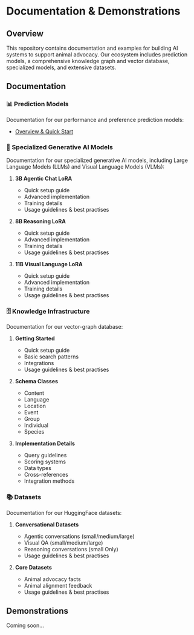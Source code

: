 # Documentation & Demonstrations

## Overview
This repository contains documentation and examples for building AI systems to support animal advocacy. Our ecosystem includes prediction models, a comprehensive knowledge graph and vector database, specialized models, and extensive datasets.

## Documentation

### 📊 Prediction Models
Documentation for our performance and preference prediction models:

- [Overview & Quick Start](Predictions/README.md)

### 🤖 Specialized Generative AI Models
Documentation for our specialized generative AI models, including Large Language Models (LLMs) and Visual Language Models (VLMs):

1. **3B Agentic Chat LoRA**
   - Quick setup guide
   - Advanced implementation
   - Training details
   - Usage guidelines & best practises

2. **8B Reasoning LoRA**
   - Quick setup guide
   - Advanced implementation
   - Training details
   - Usage guidelines & best practises

3. **11B Visual Language LoRA**
   - Quick setup guide
   - Advanced implementation
   - Training details
   - Usage guidelines & best practises

### 🗄️ Knowledge Infrastructure
Documentation for our vector-graph database:

1. **Getting Started**
   - Quick setup guide
   - Basic search patterns
   - Integrations
   - Usage guidelines & best practises

2. **Schema Classes**
   - Content
   - Language
   - Location
   - Event
   - Group
   - Individual
   - Species

3. **Implementation Details**
   - Query guidelines
   - Scoring systems
   - Data types
   - Cross-references
   - Integration methods

### 📚 Datasets
Documentation for our HuggingFace datasets:

1. **Conversational Datasets**
   - Agentic conversations (small/medium/large)
   - Visual QA (small/medium/large)
   - Reasoning conversations (small Only)
   - Usage guidelines & best practises

3. **Core Datasets**
   - Animal advocacy facts
   - Animal alignment feedback
   - Usage guidelines & best practises

## Demonstrations

Coming soon...
